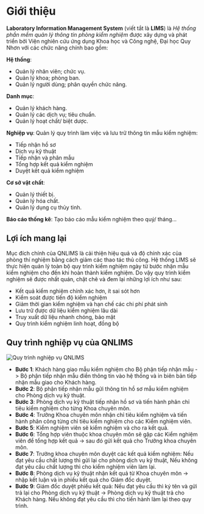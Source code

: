 # Giới thiệu 

**Laboratory Information Management System** (viết tắt là **LIMS**) là *Hệ thống phần mềm quản lý thông tin phòng kiểm nghiệm* được xây dựng và phát triển bởi Viện nghiên cứu ứng dụng Khoa học và Công nghệ, Đại học Quy Nhơn với các chức năng chính bao gồm:

**Hệ thống**:
>
  - Quản lý nhân viên; chức vụ.
  - Quản lý khoa; phòng ban.
  - Quản lý người dùng; phân quyền chức năng.

**Danh mục**:
>
  - Quản lý khách hàng.
  - Quản lý các dịch vụ; tiêu chuẩn.
  - Quản lý hoạt chất/ biệt dược.

**Nghiệp vụ**: Quản lý quy trình làm việc và lưu trữ thông tin mẫu kiểm nghiệm:
>
  - Tiếp nhận hồ sơ
  - Dịch vụ kỹ thuật
  - Tiếp nhận và phân mẫu
  - Tổng hợp kết quả kiểm nghiệm
  - Duyệt kết quả kiểm nghiệm

**Cơ sở vật chất**: 
>
  - Quản lý thiết bị.
  - Quản lý hóa chất.
  - Quản lý dụng cụ thủy tinh.

**Báo cáo thống kê**: Tạo báo cáo mẫu kiểm nghiệm theo quý/ tháng…
## Lợi ích mang lại

Mục đích chính của QNLIMS là cải thiện hiệu quả và độ chính xác của phòng thí nghiệm bằng cách giảm các thao tác thủ công. Hệ thống LIMS sẽ thực hiện quản lý toàn bộ quy trình kiểm nghiệm ngày từ bước nhận mẫu kiểm nghiệm cho đến khi hoàn thành kiểm nghiệm. Do vậy quy trình kiểm nghiệm sẽ được nhất quán, chặt chẽ và đem lại những lợi ích như sau:

- Kết quả kiểm nghiệm chính xác hơn, ít sai sót hơn
- Kiểm soát được tiến độ kiểm nghiệm
- Giảm thời gian kiểm nghiệm và hạn chế các chi phí phát sinh
- Lưu trữ được dữ liệu kiểm nghiệm lâu dài
- Truy xuất dữ liệu nhanh chóng, bảo mật
- Quy trình kiểm nghiệm linh hoạt, đồng bộ

## Quy trình nghiệp vụ của QNLIMS

![](https://i.imgur.com/8SGCIgA.png "Quy trình nghiệp vụ QNLIMS")

- **Bước 1**: Khách hàng giao mẫu kiểm nghiệm cho Bộ phận tiếp nhận mẫu -> Bộ phận tiếp nhận mẫu điền thông tin vào hệ thống và in biên bản tiếp nhận mẫu giao cho Khách hàng.
- **Bước 2**: Bộ phận tiếp nhận mẫu gửi thông tin hồ sơ mẫu kiểm nghiệm cho Phòng dịch vụ kỹ thuật.
- **Bước 3**: Phòng dịch vụ kỹ thuật tiếp nhận hồ sơ và tiến hành phân chỉ tiêu kiểm nghiệm cho từng Khoa chuyên môn.
- **Bước 4**: Trưởng Khoa chuyên môn nhận chỉ tiêu kiểm nghiệm và tiến hành phân công từng chỉ tiêu kiểm nghiệm cho các Kiểm nghiệm viên.
- **Bước 5**: Kiểm nghiệm viên sẽ kiểm nghiệm và cho ra kết quả.
- **Bước 6**: Tổng hợp viên thuộc khoa chuyên môn sẽ gặp các Kiểm nghiệm viên để tổng hợp kết quả -> sau đó gửi kết quả cho Trưởng khoa chuyên môn.
- **Bước 7**: Trưởng khoa chuyên môn duyệt các kết quả kiểm nghiệm: Nếu đạt yêu cầu chất lượng thì gửi lại cho phòng dịch vụ kỹ thuật, Nếu không đạt yêu cầu chất lượng thì cho kiểm nghiệm viên làm lại.
- **Bước 8**: Phòng dịch vụ kỹ thuật nhận kết quả từ Khoa chuyên môn -> nhập kết luận và in phiếu kết quả cho Giám đốc duyệt.
- **Bước 9**: Giám đốc duyệt phiếu kết quả: Nếu đạt yêu cầu thì ký tên và gửi trả lại cho Phòng dịch vụ kỹ thuật -> Phòng dịch vụ kỹ thuật trả cho Khách hàng. Nếu không đạt yêu cầu thì cho tiến hành làm lại theo quy trình.
